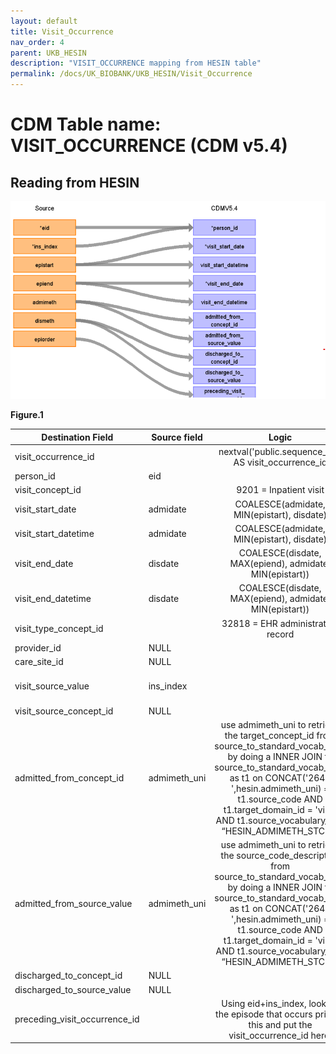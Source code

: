 ```yaml
---
layout: default
title: Visit_Occurrence
nav_order: 4
parent: UKB_HESIN
description: "VISIT_OCCURRENCE mapping from HESIN table"
permalink: /docs/UK_BIOBANK/UKB_HESIN/Visit_Occurrence
---
```


# CDM Table name: VISIT_OCCURRENCE (CDM v5.4)

## Reading from HESIN


![](../images/image6.png)

**Figure.1**

| Destination Field | Source field | Logic | Comment field |
| --- | --- | :---: | --- |
| visit_occurrence_id |  |  nextval('public.sequence_vo') AS visit_occurrence_id | Autogenerate | 
| person_id | eid |  |  |
| visit_concept_id |  | 9201 = Inpatient visit |  |
| visit_start_date | admidate | COALESCE(admidate, MIN(epistart), disdate)|    |
| visit_start_datetime | admidate | COALESCE(admidate, MIN(epistart), disdate)|  |
| visit_end_date | disdate| COALESCE(disdate, MAX(epiend), admidate, MIN(epistart))|  |
| visit_end_datetime | disdate | COALESCE(disdate, MAX(epiend), admidate, MIN(epistart)) | |
| visit_type_concept_id |  | 32818 = EHR administration record |  |
| provider_id |NULL | |  |
| care_site_id | NULL| |  |
| visit_source_value | ins_index |  | This will allow us to retrieve Visit_occurrence_id. |
| visit_source_concept_id |NULL  |  |  |
| admitted_from_concept_id | admimeth_uni | use admimeth_uni to retrieve the target_concept_id from source_to_standard_vocab_map by doing a INNER JOIN to source_to_standard_vocab_map as t1 on CONCAT('264-',hesin.admimeth_uni) = t1.source_code AND t1.target_domain_id = 'visit' AND t1.source_vocabulary_id = “HESIN_ADMIMETH_STCM”. |  |
| admitted_from_source_value | admimeth_uni | use admimeth_uni to retrieve the source_code_description from source_to_standard_vocab_map by doing a INNER JOIN to source_to_standard_vocab_map as t1 on CONCAT('264-',hesin.admimeth_uni) = t1.source_code AND t1.target_domain_id = 'visit' AND t1.source_vocabulary_id = “HESIN_ADMIMETH_STCM”.|  |
| discharged_to_concept_id | NULL | |  |
| discharged_to_source_value | NULL | |  |
| preceding_visit_occurrence_id |  | Using eid+ins_index, look up the episode that occurs prior to this and put the visit_occurrence_id here. |  |
